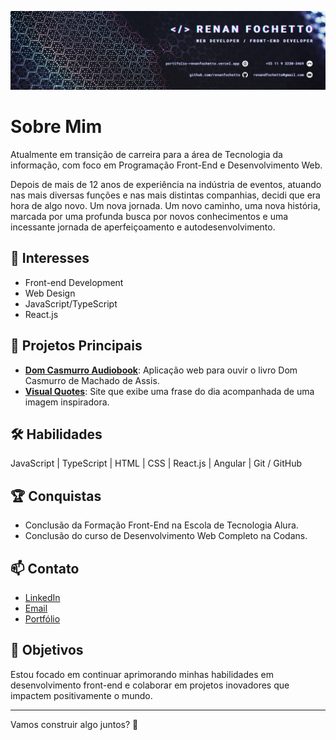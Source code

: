 ![](https://github.com/renanfochetto/renanfochetto/blob/main/Banner%20Linkedin.png)

# Sobre Mim
Atualmente em transição de carreira para a área de Tecnologia da informação, com foco em Programação Front-End e Desenvolvimento Web.

Depois de mais de 12 anos de experiência na indústria de eventos, atuando nas mais diversas funções e nas mais distintas companhias, decidi que era hora de algo novo. Um nova jornada. Um novo caminho, uma nova história, marcada por uma profunda busca por novos conhecimentos e uma incessante jornada de aperfeiçoamento e autodesenvolvimento.


## 🚀 Interesses
- Front-end Development
- Web Design
- JavaScript/TypeScript
- React.js


## 🌟 Projetos Principais
- **[Dom Casmurro Audiobook](https://dom-casmurro-audiobook.vercel.app/)**: Aplicação web para ouvir o livro Dom Casmurro de Machado de Assis.
- **[Visual Quotes](https://visual-quotes-rnn.vercel.app/)**: Site que exibe uma frase do dia acompanhada de uma imagem inspiradora.


## 🛠️ Habilidades
JavaScript | TypeScript | HTML | CSS | React.js | Angular | Git / GitHub


## 🏆 Conquistas
- Conclusão da Formação Front-End na Escola de Tecnologia Alura.
- Conclusão do curso de Desenvolvimento Web Completo na Codans.


## 📫 Contato
- [LinkedIn](https://www.linkedin.com/in/renanfochetto/)
- [Email](renandfochetto@gmail.com)
- [Portfólio](https://portifolio-renanfochetto.vercel.app/)


## 🎯 Objetivos
Estou focado em continuar aprimorando minhas habilidades em desenvolvimento front-end e colaborar em projetos inovadores que impactem positivamente o mundo.


---


Vamos construir algo juntos? 🚀
